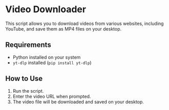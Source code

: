 # Video Downloader

This script allows you to download videos from various websites, including YouTube, and save them as MP4 files on your desktop.

## Requirements
- Python installed on your system
- `yt-dlp` installed (`pip install yt-dlp`)

## How to Use
1. Run the script.
2. Enter the video URL when prompted.
3. The video file will be downloaded and saved on your desktop.

